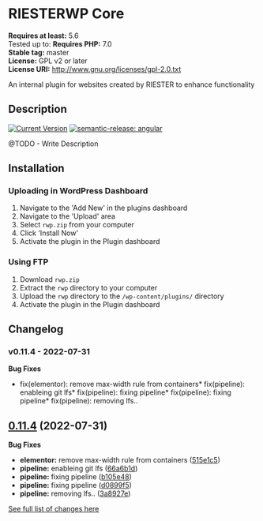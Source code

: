 # RIESTERWP Core #
**Requires at least:** 5.6  
Tested up to: 
**Requires PHP:** 7.0  
**Stable tag:** master  
**License:** GPL v2 or later  
**License URI:** http://www.gnu.org/licenses/gpl-2.0.txt  

An internal plugin for websites created by RIESTER to enhance functionality

## Description ##

[![Current Version](https://img.shields.io/badge/version-0.11.4-blue)](https://bitbucket.org/riester/rwp/commits/tag/0.11.4) [![semantic-release: angular](https://img.shields.io/badge/semantic--release-angular-e10079?logo=semantic-release)](https://github.com/semantic-release/semantic-release)


@TODO - Write Description

## Installation ##

### Uploading in WordPress Dashboard ###

1. Navigate to the 'Add New' in the plugins dashboard
2. Navigate to the 'Upload' area
3. Select `rwp.zip` from your computer
4. Click 'Install Now'
5. Activate the plugin in the Plugin dashboard

### Using FTP ###

1. Download `rwp.zip`
2. Extract the `rwp` directory to your computer
3. Upload the `rwp` directory to the `/wp-content/plugins/` directory
4. Activate the plugin in the Plugin dashboard

## Changelog ##

### v0.11.4 - 2022-07-31 ###





**Bug Fixes**

* fix(elementor): remove max-width rule from containers* fix(pipeline): enableing git lfs* fix(pipeline): fixing pipeline* fix(pipeline): fixing pipeline* fix(pipeline): removing lfs..


## [0.11.4](https://bitbucket.org/riester/rwp/compare/v0.11.3...v0.11.4) (2022-07-31)





**Bug Fixes**

* **elementor:** remove max-width rule from containers ([515e1c5](https://bitbucket.org/riester/rwp/commit/515e1c5b221492a7392a3b6ca4163371faa44bde))
* **pipeline:** enableing git lfs ([66a6b1d](https://bitbucket.org/riester/rwp/commit/66a6b1d9cc726cc2dfdeae87249d1f0440a10f51))
* **pipeline:** fixing pipeline ([b105e48](https://bitbucket.org/riester/rwp/commit/b105e481c6260ba717583d07cdcfb1a280a85a3f))
* **pipeline:** fixing pipeline ([d0899f5](https://bitbucket.org/riester/rwp/commit/d0899f5b3a7e7110bad12e1f3a91a6dd160dd05c))
* **pipeline:** removing lfs.. ([3a8927e](https://bitbucket.org/riester/rwp/commit/3a8927e4174050b164dbb29c84c3dbde5906359b))





[See full list of changes here](https://bitbucket.org/riester/rwp/src/master/CHANGELOG.md)
